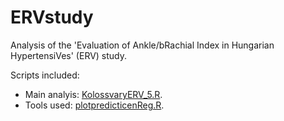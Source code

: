 # ERVstudy
Analysis of the 'Evaluation of Ankle/bRachial Index in Hungarian HypertensiVes' (ERV) study.

Scripts included:
- Main analyis: [KolossvaryERV_5.R](https://github.com/tamas-ferenci/ERVstudy/blob/master/KolossvaryERV_5.R).
- Tools used: [plotpredicticenReg.R](https://github.com/tamas-ferenci/ERVstudy/blob/master/plotpredicticenReg.R).